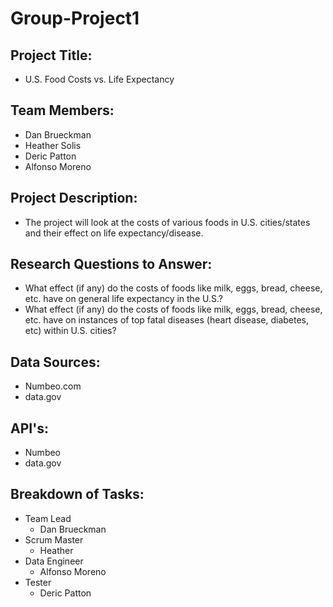 # Group-Project1
## Project Title:
  * U.S. Food Costs vs. Life Expectancy 
## Team Members:
  * Dan Brueckman
  * Heather Solis
  * Deric Patton
  * Alfonso Moreno
## Project Description:
  * The project will look at the costs of various foods in U.S. cities/states and their effect on life expectancy/disease. 
## Research Questions to Answer:
  * What effect (if any) do the costs of foods like milk, eggs, bread, cheese, etc. have on general life expectancy in the U.S.?
  * What effect (if any) do the costs of foods like milk, eggs, bread, cheese, etc. have on instances of top fatal diseases (heart disease, diabetes, etc) within U.S. cities? 
## Data Sources:
  * Numbeo.com
  * data.gov
## API's:
  * Numbeo
  * data.gov
## Breakdown of Tasks:
  * Team Lead
    * Dan Brueckman
  * Scrum Master
    * Heather
  * Data Engineer
    * Alfonso Moreno
  * Tester
    * Deric Patton 
